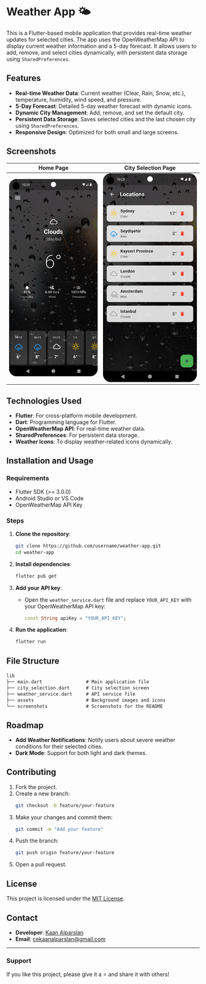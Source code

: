 # Weather App 🌤️

This is a Flutter-based mobile application that provides real-time weather updates for selected cities. The app uses the OpenWeatherMap API to display current weather information and a 5-day forecast. It allows users to add, remove, and select cities dynamically, with persistent data storage using `SharedPreferences`.

## Features

- **Real-time Weather Data**: Current weather (Clear, Rain, Snow, etc.), temperature, humidity, wind speed, and pressure.
- **5-Day Forecast**: Detailed 5-day weather forecast with dynamic icons.
- **Dynamic City Management**: Add, remove, and set the default city.
- **Persistent Data Storage**: Saves selected cities and the last chosen city using `SharedPreferences`.
- **Responsive Design**: Optimized for both small and large screens.

## Screenshots

| Home Page                              | City Selection Page                               |
|----------------------------------------|---------------------------------------------------|
| ![Home Page](screenshots/homepage.png) | ![City Selection](screenshots/city-selection.png) |

## Technologies Used

- **Flutter**: For cross-platform mobile development.
- **Dart**: Programming language for Flutter.
- **OpenWeatherMap API**: For real-time weather data.
- **SharedPreferences**: For persistent data storage.
- **Weather Icons**: To display weather-related icons dynamically.

## Installation and Usage

### Requirements

- Flutter SDK (>= 3.0.0)
- Android Studio or VS Code
- OpenWeatherMap API Key

### Steps

1. **Clone the repository**:
   ```bash
   git clone https://github.com/username/weather-app.git
   cd weather-app
   ```

2. **Install dependencies**:
   ```bash
   flutter pub get
   ```

3. **Add your API key**:
   - Open the `weather_service.dart` file and replace `YOUR_API_KEY` with your OpenWeatherMap API key:
     ```dart
     const String apiKey = "YOUR_API_KEY";
     ```

4. **Run the application**:
   ```bash
   flutter run
   ```

## File Structure

```
lib
├── main.dart                # Main application file
├── city_selection.dart      # City selection screen
├── weather_service.dart     # API service file
├── assets                   # Background images and icons
└── screenshots              # Screenshots for the README
```

## Roadmap

- **Add Weather Notifications**:
  Notify users about severe weather conditions for their selected cities.
- **Dark Mode**:
  Support for both light and dark themes.

## Contributing

1. Fork the project.
2. Create a new branch:
   ```bash
   git checkout -b feature/your-feature
   ```
3. Make your changes and commit them:
   ```bash
   git commit -m "Add your feature"
   ```
4. Push the branch:
   ```bash
   git push origin feature/your-feature
   ```
5. Open a pull request.

## License

This project is licensed under the [MIT License](LICENSE).

## Contact

- **Developer**: [Kaan Alparslan](https://github.com/Kaanalparslan)
- **Email**: cekaanalparslan@gmail.com

---

### Support

If you like this project, please give it a ⭐ and share it with others!
